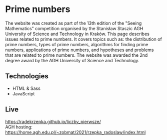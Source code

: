 # Prime numbers
The website was created as part of the 13th edition of the "Seeing Mathematics" competition organised by the Stanisław Staszic AGH University of Science and Technology in Kraków. This page describes issues related to prime numbers. It covers topics such as: the distribution of prime numbers, types of prime numbers, algorithms for finding prime numbers, applications of prime numbers, and hypotheses and problems that are related to prime numbers. The website was awarded the 2nd degree award by the AGH University of Science and Technology.

## Technologies
- HTML & Sass
- JavaScript

## Live
https://radekrzepka.github.io/liczby_pierwsze/ <br>
AGH hosting: https://home.agh.edu.pl/~zobmat/2021/rzepka_radoslaw/index.html
